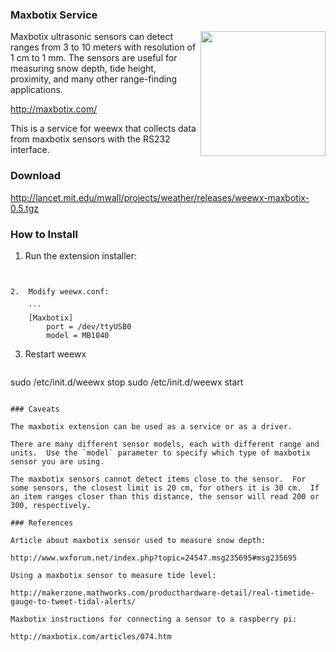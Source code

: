 ### Maxbotix Service

<img src="http://weewx.com/hardware/maxbotix.png" width="200" align="right" />

Maxbotix ultrasonic sensors can detect ranges from 3 to 10 meters with resolution of 1 cm to 1 mm.  The sensors are useful for measuring snow depth, tide height, proximity, and many other range-finding applications.

http://maxbotix.com/

This is a service for weewx that collects data from maxbotix sensors with the RS232 interface.

### Download

http://lancet.mit.edu/mwall/projects/weather/releases/weewx-maxbotix-0.5.tgz

### How to Install

1.  Run the extension installer:

    ```wee_extension --install weewx-maxbotix-x.y.tgz
```

2.  Modify weewx.conf:

    ```
    [Maxbotix]
        port = /dev/ttyUSB0
        model = MB1040
```

3. Restart weewx

    ```
sudo /etc/init.d/weewx stop
sudo /etc/init.d/weewx start
```

### Caveats

The maxbotix extension can be used as a service or as a driver.

There are many different sensor models, each with different range and units.  Use the `model` parameter to specify which type of maxbotix sensor you are using.

The maxbotix sensors cannot detect items close to the sensor.  For some sensors, the closest limit is 20 cm, for others it is 30 cm.  If an item ranges closer than this distance, the sensor will read 200 or 300, respectively.

### References

Article about maxbotix sensor used to measure snow depth:

http://www.wxforum.net/index.php?topic=24547.msg235695#msg235695

Using a maxbotix sensor to measure tide level:

http://makerzone.mathworks.com/producthardware-detail/real-timetide-gauge-to-tweet-tidal-alerts/

Maxbotix instructions for connecting a sensor to a raspberry pi:

http://maxbotix.com/articles/074.htm